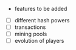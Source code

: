 - features to be added
- [ ] different hash powers
- [ ] transactions
- [ ] mining pools
- [ ] evolution of players
